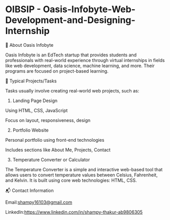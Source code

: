 # OIBSIP - Oasis-Infobyte-Web-Development-and-Designing-Internship

🏢 About Oasis Infobyte

Oasis Infobyte is an EdTech startup that provides students and professionals with real-world experience through virtual internships in fields like web development, data science, machine learning, and more. Their programs are focused on project-based learning.

🔧 Typical Projects/Tasks

Tasks usually involve creating real-world web projects, such as:

1. Landing Page Design

Using HTML, CSS, JavaScript

Focus on layout, responsiveness, design

2. Portfolio Website

Personal portfolio using front-end technologies

Includes sections like About Me, Projects, Contact

3. Temperature Converter or Calculator
   
The Temperature Converter is a simple and interactive web-based tool that allows users to convert temperature values between Celsius, Fahrenheit, and Kelvin. It is built using core web technologies: HTML, CSS.

📬 Contact Information

Email:shampy16103@gmail.com

LinkedIn:https://www.linkedin.com/in/shampy-thakur-ab9806305
